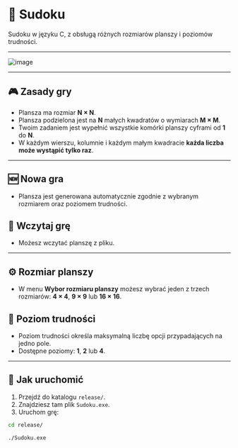 # 🧩 Sudoku

Sudoku w języku C, z obsługą różnych rozmiarów planszy i poziomów trudności.

---

![image](https://github.com/user-attachments/assets/393dd4da-9cd7-49e1-8f47-1bc91b5b14bb)


---

## 🎮 Zasady gry

- Plansza ma rozmiar **N × N**.
- Plansza podzielona jest na **N** małych kwadratów o wymiarach **M × M**.
- Twoim zadaniem jest wypełnić wszystkie komórki planszy cyframi od **1** do **N**.
- W każdym wierszu, kolumnie i każdym małym kwadracie **każda liczba może wystąpić tylko raz**.

---

## 🆕 Nowa gra

- Plansza jest generowana automatycznie zgodnie z wybranym rozmiarem oraz poziomem trudności.

## 📂 Wczytaj grę

- Możesz wczytać planszę z pliku.

---

## ⚙️ Rozmiar planszy

- W menu **Wybor rozmiaru planszy** możesz wybrać jeden z trzech rozmiarów: **4 × 4**, **9 × 9** lub **16 × 16**.

## 🎯 Poziom trudności

- Poziom trudności określa maksymalną liczbę opcji przypadających na jedno pole.
- Dostępne poziomy: **1**, **2** lub **4**.

---

## 🚀 Jak uruchomić

1. Przejdź do katalogu `release/`.
2. Znajdziesz tam plik `Sudoku.exe`.
3. Uruchom grę:

```bash
cd release/
```
```bash
./Sudoku.exe
```
